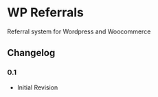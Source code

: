 # WP Referrals 

Referral system for Wordpress and Woocommerce


## Changelog

### 0.1
- Initial Revision
